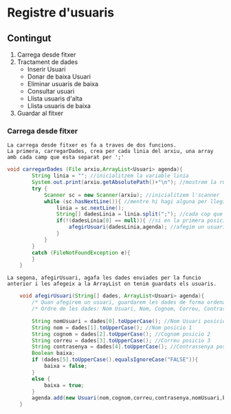 # Registre d'usuaris

## Contingut

1. Carrega desde fitxer
2. Tractament de dades
    * Inserir Usuari
    * Donar de baixa Usuari
    * Eliminar usuaris de baixa
    * Consultar usuari
    * Llista usuaris d'alta
    * Llista usuaris de baixa
3. Guardar al fitxer


### Carrega desde fitxer
    La carrega desde fitxer es fa a traves de dos funcions.
    La primera, carregarDades, crea per cada linia del arxiu, una array amb cada camp que esta separat per ';'
    
```java
void carregarDades (File arxiu,ArrayList<Usuari> agenda){
        String linia = ""; //inicialitzem la variable linia
        System.out.print(arxiu.getAbsolutePath()+"\n"); //mostrem la ruta absoluta de l'arxiu5
        try {
            Scanner sc = new Scanner(arxiu); //inicialitzem l'scanner
            while (sc.hasNextLine()){ //mentre hi hagi alguna per llegir
                linia = sc.nextLine();
                String[] dadesLinia = linia.split(";"); //cada cop que la linia sera un ';' dividirem la cadena
                if(!(dadesLinia[0] == null)){ //si en la primera posicio de cada linia del fitxer hi ha text
                    afegirUsuari(dadesLinia,agenda); //afegim un usuari nou amb les seves dades
                }
            }
        }
        catch (FileNotFoundException e){
        }
    }
```

    La segona, afegirUsuari, agafa les dades enviades per la funcio anterior i les afegeix a la ArrayList on tenim guardats els usuaris.

```java
    void afegirUsuari(String[] dades, ArrayList<Usuari> agenda){
        /* Quan afegirem un usuari, guardarem les dades de forma ordenada en l'ArrayList */
        /* Ordre de les dades: Nom Usuari, Nom, Cognom, Correu, Contrasenya i Baixa */

        String nomUsuari = dades[0].toUpperCase(); //Nom Usuari posicio 0
        String nom = dades[1].toUpperCase(); //Nom posicio 1
        String cognom = dades[2].toUpperCase(); //Cognom posicio 2
        String correu = dades[3].toUpperCase(); //Correu posicio 3
        String contrasenya = dades[4].toUpperCase(); //Contrassenya posicio 4
        Boolean baixa;
        if (dades[5].toUpperCase().equalsIgnoreCase("FALSE")){
            baixa = false;
        }
        else {
            baixa = true;
        }
        agenda.add(new Usuari(nom,cognom,correu,contrasenya,nomUsuari,baixa)); //afegim un nou objecte a l'agenda amb els parametres que hi ha entre parentesi
    }
```